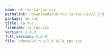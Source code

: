 ```yaml
---
name: uk-ruc-la-ruc-csv
permalink: /downloads/uk-ruc-la-ruc-csv/2_0_0
package: uk_ruc
title: la_ruc
filename: la_ruc.csv
version: 2.0.0
full_version: 2.0.0
file: /data/uk_ruc/2.0.0/la_ruc.csv
---
```

